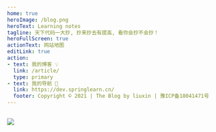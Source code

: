 ```yaml
---
home: true
heroImage: /blog.png
heroText: Learning notes
tagline: 天下代码一大抄, 抄来抄去有提高, 看你会抄不会抄！
heroFullScreen: true
actionText: 网站地图
editLink: true
action:
- text: 我的博客 💡
  link: /article/
  type: primary
- text: 我的导航 🚀
  link: https://dev.springlearn.cn/
  footer: Copyright © 2021 | The Blog by liuxin | 豫ICP备18041471号
---
```


<Djt/>

## <Badge text="程序猿" color="#4D96FF"/> <Badge text="上号" color="#6BCB77" />  <Badge text="打怪" color="#FF6B6B" /> <Badge text="升级" color="#8479E1" />  <Badge text="写Bug" color="grey" />

[//]: # (## <Badge text="明确业务分层架构,定义领域模型,编程不迷茫" color="#4D96FF"/>)

[//]: # (![]&#40;https://img.springlearn.cn/blog/learn_1610273706000.png&#41;)

![](https://img.springlearn.cn/blog/learn_1648909278000.png)


